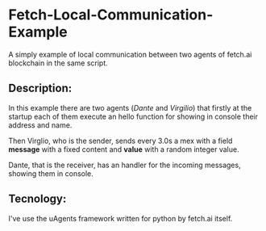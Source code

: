 # Fetch-Local-Communication-Example
A simply example of local communication between two agents of fetch.ai blockchain in the same script.

## Description:
In this example there are two agents (*Dante* and *Virgilio*) that firstly at the startup each of them execute an hello function for showing in console their address and name.

Then Virglio, who is the sender, sends every 3.0s a mex with a field **message** with a fixed content and **value** with a random integer value. 

Dante, that is the receiver, has an handler for the incoming messages, showing them in console.

## Tecnology:
I've use the uAgents framework written for python by fetch.ai itself.
